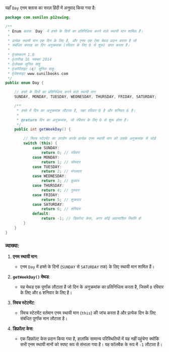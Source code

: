यहाँ `Day` एनम क्लास का सरल हिंदी में अनुवाद किया गया है:

```java
package com.sunilos.p12swing;

/**
 * Enum क्लास `Day` में हफ्ते के दिनों का प्रतिनिधित्व करने वाले स्थायी मान शामिल हैं।
 * 
 * प्रत्येक स्थायी मान एक दिन के लिए है, और एनम एक ऐसा मेथड प्रदान करता है जो 
 * संबंधित सप्ताह का दिन अनुक्रमांक (रविवार के लिए 0 से शुरू) प्राप्त करता है।
 * 
 * @संस्करण 1.0
 * @तारीख 16 नवम्बर 2014
 * @लेखक सुनिल साहू
 * @कॉपीराइट (c) सुनिल साहू
 * @वेबसाइट www.sunilbooks.com
 */
public enum Day {

    // हफ्ते के दिनों का प्रतिनिधित्व करने वाले स्थायी मान
    SUNDAY, MONDAY, TUESDAY, WEDNESDAY, THURSDAY, FRIDAY, SATURDAY;

    /**
     * हफ्ते में दिन का अनुक्रमांक लौटाता है, जहां रविवार 0 है और शनिवार 6 है।
     * 
     * @return दिन का अनुक्रमांक, जो रविवार के लिए 0 से शुरू होता है।
     */
    public int getWeekDay() {

        // स्विच स्टेटमेंट का उपयोग करके प्रत्येक एनम स्थायी मान को उसके अनुक्रमांक से जोड़ें
        switch (this) {
            case SUNDAY:
                return 0; // रविवार
            case MONDAY:
                return 1; // सोमवार
            case TUESDAY:
                return 2; // मंगलवार
            case WEDNESDAY:
                return 3; // बुधवार
            case THURSDAY:
                return 4; // गुरुवार
            case FRIDAY:
                return 5; // शुक्रवार
            case SATURDAY:
                return 6; // शनिवार
            default:
                return -1; // डिफ़ॉल्ट केस, अगर कोई अप्रत्याशित स्थिति हो
        }
    }
}
```

### व्याख्या:
1. **एनम स्थायी मान**:
   - एनम `Day` में हफ्ते के दिनों (`SUNDAY` से `SATURDAY` तक) के लिए स्थायी मान शामिल हैं।

2. **`getWeekDay()` मेथड**:
   - यह मेथड एक पूर्णांक लौटाता है जो दिन के अनुक्रमांक का प्रतिनिधित्व करता है, जिसमें `0` रविवार के लिए और `6` शनिवार के लिए है।

3. **स्विच स्टेटमेंट**:
   - स्विच स्टेटमेंट वर्तमान एनम स्थायी मान (`this`) की जांच करता है और प्रत्येक दिन के लिए संबंधित पूर्णांक मान लौटाता है।

4. **डिफ़ॉल्ट केस**:
   - एक डिफ़ॉल्ट केस प्रदान किया गया है, हालांकि सामान्य परिस्थितियों में यह नहीं पहुंचेगा क्योंकि सभी एनम स्थायी मानों को स्पष्ट रूप से संभाला गया है। यह फॉलबैक के रूप में `-1` लौटाता है।
